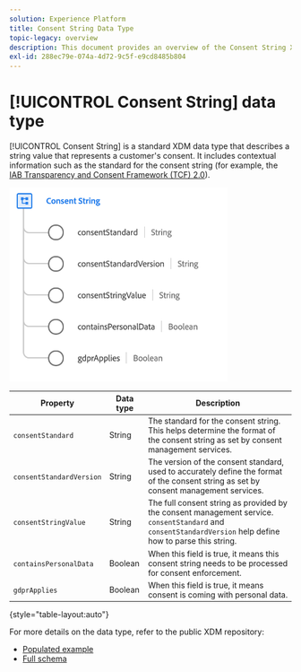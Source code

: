 ```yaml
---
solution: Experience Platform
title: Consent String Data Type
topic-legacy: overview
description: This document provides an overview of the Consent String XDM data type.
exl-id: 288ec79e-074a-4d72-9c5f-e9cd8485b804
---
```

# [!UICONTROL Consent String] data type

[!UICONTROL Consent String] is a standard XDM data type that describes a string value that represents a customer's consent. It includes contextual information such as the standard for the consent string (for example, the [IAB Transparency and Consent Framework (TCF) 2.0](../field-groups/profile/iab.md)).

![](../images/data-types/consent-string.png)

| Property | Data type | Description |
| --- | --- | --- |
| `consentStandard` | String | The standard for the consent string. This helps determine the format of the consent string as set by consent management services. |
| `consentStandardVersion` | String | The version of the consent standard, used to accurately define the format of the consent string as set by consent management services. |
| `consentStringValue` | String | The full consent string as provided by the consent management service. `consentStandard` and `consentStandardVersion` help define how to parse this string. |
| `containsPersonalData` | Boolean | When this field is true, it means this consent string needs to be processed for consent enforcement. |
| `gdprApplies` | Boolean | When this field is true, it means consent is coming with personal data. |

{style="table-layout:auto"}

For more details on the data type, refer to the public XDM repository:

* [Populated example](https://github.com/adobe/xdm/blob/master/components/datatypes/consent/consentstring.example.1.json)
* [Full schema](https://github.com/adobe/xdm/blob/master/components/datatypes/consent/consentstring.schema.json)
